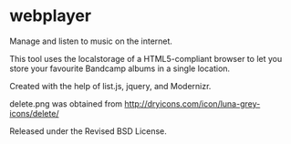 webplayer
=========

Manage and listen to music on the internet.

This tool uses the localstorage of a HTML5-compliant browser to let you store
your favourite Bandcamp albums in a single location.

Created with the help of list.js, jquery, and Modernizr.

delete.png was obtained from http://dryicons.com/icon/luna-grey-icons/delete/

Released under the Revised BSD License.
